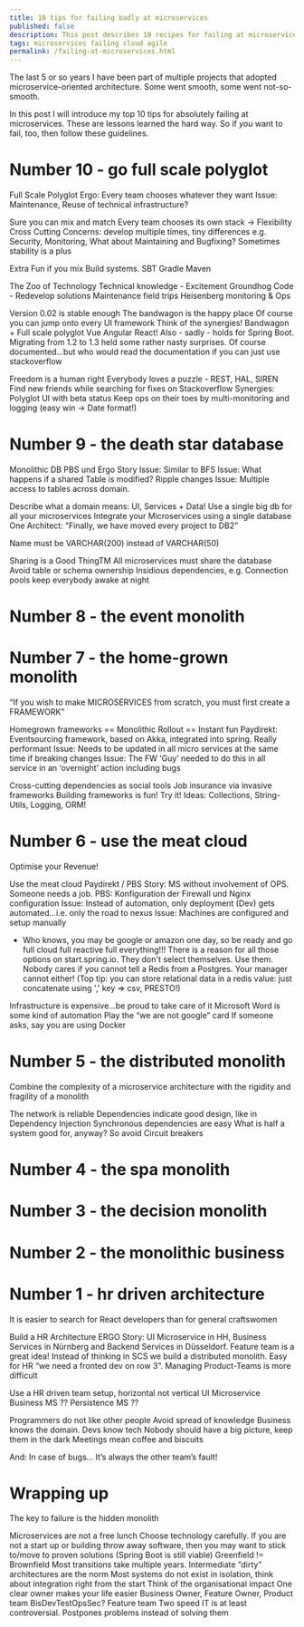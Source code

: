 ```yaml
---
title: 10 tips for failing badly at microservices
published: false
description: This post describes 10 recipes for failing at microservices the hard way.
tags: microservices failing cloud agile
permalink: /failing-at-microservices.html
---
```


The last 5 or so years I have been part of multiple projects that adopted microservice-oriented architecture. Some went smooth, some went not-so-smooth.

In this post I will introduce my top 10 tips for absolutely failing at microservices. These are lessons learned the hard way. So if _you_ want to fail, too, then follow these guidelines.

# Number 10 - go full scale polyglot

Full Scale Polyglot
Ergo: Every team chooses whatever they want
Issue: Maintenance, Reuse of technical infrastructure?


Sure you can mix and match
Every team chooses its own stack -> Flexibility
Cross Cutting Concerns: develop multiple times, tiny differences
e.g. Security, Monitoring,
What about Maintaining and Bugfixing?
Sometimes stability is a plus

Extra Fun if you mix Build systems. SBT Gradle Maven

The Zoo of Technology
Technical knowledge - Excitement
Groundhog Code - Redevelop solutions
Maintenance field trips
Heisenberg monitoring & Ops

Version 0.02 is stable enough The bandwagon is the happy place
Of course you can jump onto every UI framework
Think of the synergies! Bandwagon + Full scale polyglot Vue Angular React!
Also - sadly - holds for Spring Boot. Migrating from 1.2 to 1.3 held some rather nasty surprises. Of course documented…but who would read the documentation if you can just use stackoverflow

Freedom is a human right
Everybody loves a puzzle - REST, HAL, SIREN
Find new friends while searching for fixes on Stackoverflow
Synergies: Polyglot UI with beta status
Keep ops on their toes by multi-monitoring and logging (easy win -> Date format!)


# Number 9 - the death star database

Monolithic DB
PBS und Ergo Story
Issue: Similar to BFS
Issue: What happens if a shared Table is modified? Ripple changes
Issue: Multiple access to tables across domain.

Describe what a domain means: UI, Services + Data!
Use a single big db for all your microservices
Integrate your Microservices using a single database
One Architect: “Finally, we have moved every project to DB2”

Name must be VARCHAR(200) instead of VARCHAR(50)

Sharing is a Good ThingTM
All microservices must share the database
Avoid table or schema ownership
Insidious dependencies, e.g. Connection pools keep everybody awake at night


# Number 8 - the event monolith




# Number 7 - the home-grown monolith

“If you wish to make MICROSERVICES from scratch, you must first create a FRAMEWORK”

Homegrown frameworks == Monolithic Rollout == Instant fun
Paydirekt: Eventsourcing framework, based on Akka, integrated into spring. Really performant
Issue: Needs to be updated in all micro services at the same time if breaking changes
Issue: The FW ‘Guy’ needed to do this in all service in an ‘overnight’ action including bugs

Cross-cutting dependencies as social tools
Job insurance via invasive frameworks
Building frameworks is fun! Try it!
Ideas: Collections, String-Utils, Logging, ORM!


# Number 6 - use the meat cloud

Optimise your Revenue!

Use the meat cloud
Paydirekt / PBS Story: MS without involvement of OPS. Someone needs a job. PBS: Konfiguration der Firewall und Nginx configuration
Issue: Instead of automation, only deployment (Dev) gets automated…i.e. only the road to nexus
Issue: Machines are configured and setup manually
- Who knows, you may be google or amazon one day, so be ready and go full cloud full reactive full everything!!! There is a reason for all those options on start.spring.io. They don't select themselves. Use them. Nobody cares if you cannot tell a Redis from a Postgres. Your manager cannot either! (Top tip: you can store relational data in a redis value: just concatenate using ',' key => csv, PRESTO!)

Infrastructure is expensive…be proud to take care of it
Microsoft Word is some kind of automation
Play the “we are not google” card
If someone asks, say you are using Docker


# Number 5 - the distributed monolith


Combine the complexity of a  microservice architecture with the rigidity and fragility of a monolith

The network is reliable
Dependencies indicate good design, like in Dependency Injection
Synchronous dependencies are easy
What is half a system good for, anyway? So avoid Circuit breakers

# Number 4 - the spa monolith

# Number 3 - the decision monolith

# Number 2 - the monolithic business




# Number 1 - hr driven architecture

It is easier to search for React developers than for general craftswomen

Build a HR Architecture
ERGO Story: UI Microservice in HH, Business Services in Nürnberg and Backend Services in Düsseldorf.  Feature team is a great idea! Instead of thinking in SCS we build a distributed monolith. Easy for HR “we need a fronted dev on row 3”. Managing Product-Teams is more difficult

Use a HR driven team setup, horizontal not vertical
UI Microservice
Business MS
?? Persistence MS ??

Programmers do not like other people
Avoid spread of knowledge
Business knows the domain. Devs know tech
Nobody should have a big picture, keep them in the dark
Meetings mean coffee and biscuits

And: In case of bugs…
It’s always the other team’s fault!

# Wrapping up

The key to failure is the hidden monolith

Microservices are not a free lunch
Choose technology carefully. If you are not a start up or building throw away software, then you may want to stick to/move to proven solutions (Spring Boot is still viable)
Greenfield != Brownfield
Most transitions take multiple years. Intermediate “dirty” architectures are the norm
Most systems do not exist in isolation, think about integration right from the start
Think of the organisational impact
One clear owner makes your life easier
Business Owner, Feature Owner, Product team
BisDevTestOpsSec? Feature team
Two speed IT is at least controversial. Postpones problems instead of solving them


